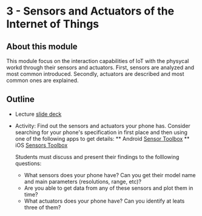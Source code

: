 # 3 - Sensors and Actuators of the Internet of Things

## About this module
This module focus on the interaction capabilities of IoT with the physycal workd through their sensors and actuators. First, sensors are analyzed and most common introduced. Secondly, actuators are described and most common ones are explained.

## Outline
* Lecture [slide deck](https://github.com/neon-iot/iotfundamentals/blob/main/slides/3-Interaction.pdf)
* Activity: Find out the sensors and actuators your phone has. Consider searching for your phone's specification in first place and then using one of the following apps to get details:
** Android [Sensor Toolbox](https://play.google.com/store/apps/details?id=com.exatools.sensors&hl=en_US&gl=US)
** iOS [Sensors Toolbox](https://apps.apple.com/us/app/sensors-toolbox/id1242203428)

  Students must discuss and present their findings to the folllowing questions: 
  - What sensors does your phone have? Can you get their model name and main parameters (resolutions, range, etc)?
  - Are you able to get data from any of these sensors and plot them in time?
  - What actuators does your phone have? Can you identify at leats three of them?  

